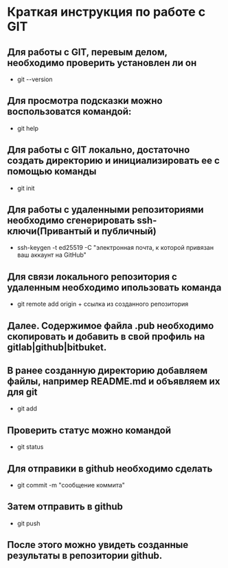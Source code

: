 # Краткая инструкция по работе с GIT
## Для работы с GIT, перевым делом, необходимо проверить установлен ли он
* git --version
## Для просмотра подсказки можно воспользоватся командой:
* git help
## Для работы с GIT локально, достаточно создать директорию и инициализировать ее с помощью команды
* git init
## Для работы с удаленными репозиториями необходимо сгенерировать ssh-ключи(Привантый и публичный)
* ssh-keygen -t ed25519 -C "электронная почта, к которой привязан ваш аккаунт на GitHub" 
## Для связи локального репозитория с удаленным необходимо ипользовать команда
* git remote add origin + ссылка из созданного репозитория
## Далее. Содержимое файла .pub необходимо скопировать и добавить в свой профиль на gitlab|github|bitbuket.
## В ранее созданную директорию добавляем файлы, например README.md и объявляем их для git
* git add
## Проверить статус можно командой
* git status
## Для отправики в github необходимо сделать
* git commit -m "сообщение коммита"
## Затем отправить в github
* git push
## После этого можно увидеть созданные  результаты в репозитории github. 
